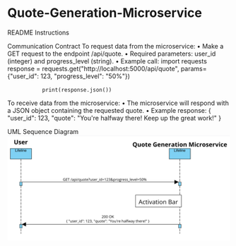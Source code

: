 # Quote-Generation-Microservice

README Instructions

Communication Contract
To request data from the microservice:
•	Make a GET request to the endpoint /api/quote.
•	Required parameters: user_id (integer) and progress_level (string).
•	Example call:
import requests
response = requests.get("http://localhost:5000/api/quote", params={"user_id": 123, "progress_level": "50%"})
               
               print(response.json())

To receive data from the microservice:
•	The microservice will respond with a JSON object containing the requested quote.
•	Example response:
{
  "user_id": 123,
  "quote": "You're halfway there! Keep up the great work!"
               }

UML Sequence Diagram
![Project Screenshot](assets/image1.png)

